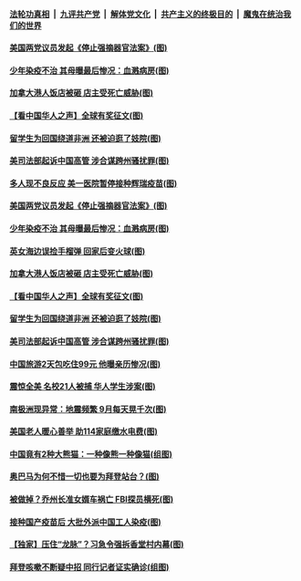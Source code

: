 ####  [法轮功真相](../../../../basic/blob/master/README.md?t=12201402) &nbsp;|&nbsp; [九评共产党](../../../../9ping.md/blob/master/README.md?t=12201402) &nbsp;|&nbsp; [解体党文化](../../../../jtdwh.md/blob/master/README.md?t=12201402)  &nbsp;|&nbsp; [共产主义的终极目的](../../../../gczydzjmd.md/blob/master/README.md?t=12201402) &nbsp;|&nbsp; [魔鬼在统治我们的世界](../../../../mgztzwmdsj.md/blob/master/README.md?t=12201402) 

#### [美国两党议员发起《停止强摘器官法案》(图)](../pages/p3/956446.md?t=12201402) 

#### [少年染疫不治 其母曝最后惨况：血溅病房(图)](../pages/p3/956443.md?t=12201402) 

#### [加拿大港人饭店被砸 店主受死亡威胁(图)](../pages/p3/956334.md?t=12201402) 

#### [【看中国华人之声】全球有奖征文(图)](../pages/p3/953963.md?t=12201402) 

#### [留学生为回国绕道非洲 还被迫逛了妓院(图)](../pages/p3/956306.md?t=12201402) 

#### [美司法部起诉中国高管 涉合谋跨州骚扰罪(图)](../pages/p3/956308.md?t=12201402) 

#### [多人现不良反应 美一医院暂停接种辉瑞疫苗(图)](../pages/p3/956456.md?t=12201402) 

#### [美国两党议员发起《停止强摘器官法案》(图)](../pages/p3/956446.md?t=12201402) 


#### [少年染疫不治 其母曝最后惨况：血溅病房(图)](../pages/p3/956443.md?t=12201402) 


#### [英女海边误捡手榴弹 回家后变火球(图)](../pages/p3/955908.md?t=12201402) 

#### [加拿大港人饭店被砸 店主受死亡威胁(图)](../pages/p3/956334.md?t=12201402) 

#### [【看中国华人之声】全球有奖征文(图)](../pages/p3/953963.md?t=12201402) 

#### [留学生为回国绕道非洲 还被迫逛了妓院(图)](../pages/p3/956306.md?t=12201402) 

#### [美司法部起诉中国高管 涉合谋跨州骚扰罪(图)](../pages/p3/956308.md?t=12201402) 

#### [中国旅游2天包吃住99元 他曝亲历惨况(图)](../pages/p3/956302.md?t=12201402) 

#### [震惊全美 名校21人被捕 华人学生涉案(图)](../pages/p3/956289.md?t=12201402) 

#### [南极洲现异常：地震频繁 9月每天晃千次(图)](../pages/p3/956285.md?t=12201402) 

#### [美国老人暖心善举 助114家庭缴水电费(图)](../pages/p3/956232.md?t=12201402) 

#### [中国竟有2种大熊猫：一种像熊一种像猫(组图)](../pages/p3/956199.md?t=12201402) 

#### [奥巴马为何不惜一切也要为拜登站台？(图)](../pages/p3/956200.md?t=12201402) 

#### [被做掉？乔州长准女婿车祸亡 FBI探员横死(图)](../pages/p3/956185.md?t=12201402) 

#### [接种国产疫苗后 大批外派中国工人染疫(图)](../pages/p3/956191.md?t=12201402) 

#### [【独家】压住“龙脉”？习急令强拆香堂村内幕(图)](../pages/p3/956145.md?t=12201402) 

#### [拜登咳嗽不断疑中招 同行记者证实确诊(组图)](../pages/p3/956135.md?t=12201402) 

